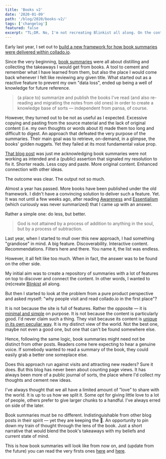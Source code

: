 ```yaml
---
title: 'Books v2'
date: '2020-01-09'
path: '/blog/2020/books-v2/'
tags: ['changelog']
featured: false
excerpt: "TL;DR. No, I'm not recreating Blinkist all along. On the contrary. Book summaries are getting indistinguishable from other pieces. They won't become full fledged summaries on their own. Rather an opportunity to pin down my train of thought through the lens of the book."
---
```


Early last year, I set out to [build a new framework for how book summaries were delivered within collado.io](/blog/2019/upgrading-books).

Since the very beginning, [book summaries](/books) were all about distilling and collecting the takeaways I would get from books. A tool to cement and remember what I have learned from them, but also the place I would come back whenever I felt like reviewing any given title. What started out as a reactive feature to prevent my own "data loss", ended up being a well of knowledge for future reference.

> (a place to) summarize and publish the books I've read (and also re-reading and migrating the notes from old ones) in order to create a knowledge base of sorts — independent from pansa, of course.

However, they turned out to be not as useful as I expected. Excessive copying and pasting from the source material and the lack of original content (i.e. my own thoughts or words about it) made them too long and difficult to digest. An approach that defeated the very purpose of the summaries. Their main goal was to retrieve, on-demand, in a glimpse, the books' golden nuggets. Yet they failed at its most fundamental value prop.

[That blog post](/blog/2019/upgrading-books) was just me acknowledging book summaries were not working as intended and a (public) assertion that signaled my resolution to fix it. Shorter reads. Less copy and paste. More original content. Enhanced connection with other ideas.

The outcome was clear. The output not so much.

Almost a year has passed. More books have been published under the old framework. I didn't have a convincing solution to deliver such a feature. Yet. It was not until a few weeks ago, after reading [Awareness](/blog/2019/awareness) and [Essentialism](https://www.amazon.com/dp/0804137382) (which curiously was never summarized) that I came up with an answer.

Rather a simple one: do less, but better.

> God is not attained by a process of addition to anything in the soul, but by a process of subtraction.

Last year, when I started to mull over this new approach, I had something "grandiose" in mind. A big feature. Discoverability. Interactive content. Recommendations. Filters here and there. You name it, the list was endless.

However, it all felt like too much. When in fact, the answer was to be found on the other side.

My initial aim was to create a repository of summaries with a lot of features on top to discover and connect the content. In other words, I wanted to (re)create [Blinkist](https://www.blinkist.com) all along.

But then I started to look at the problem from a pure product perspective and asked myself: "why people visit and read collado.io in the first place"?

It is not because the site is full of features. Rather the opposite — it is [minimal and simple](/blog/2016/the-laws-of-simplicity) on purpose. It is not because the content is particularly good. I'd never claim such a thing. They visit because its content is [unique in its own peculiar way](/blog/2017/traveling-is-overrated). It is my distinct view of the world. Not the best one, maybe not even a good one, but one that can't be found somewhere else.

Hence, following the same logic, book summaries might need not be distinct from other posts. Readers come here expecting to hear a genuine voice. If somebody wanted to read a summary of the book, they could easily grab a better one someplace else.

Does this approach run against visits and attracting new readers? Sure it does. But this blog has never been about counting page views. It has always been more of a public journal of sorts, the place where I'd collect my thoughts and cement new ideas.

I've always thought that we all have a limited amount of "love" to share with the world. It is up to us how we split it. Some opt for giving little love to a lot of people, others prefer to give larger chunks to a handful. I've always erred on side of the later.

Book summaries must be no different. Indistinguishable from other blog posts in their spirit — yet they are keeping the 📖. An opportunity to pin down my train of thought through the lens of the book. Just a short narrative that would blend the book's takeaways with my beliefs and current state of mind.

This is how book summaries will look like from now on, and (update from the future) you can read the very firsts ones [here](/blog/2020/cant-hurt-me) and [here](/blog/2020/stillness-is-the-key).
